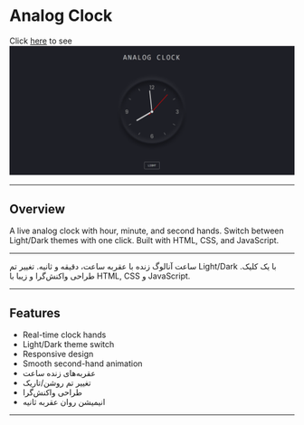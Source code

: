 # Analog Clock 

Click [here](https://hasamudin.github.io/Analog-Clock/) to see
![Project Screenshot](image.png)  

---

## Overview

A live analog clock with hour, minute, and second hands. Switch between Light/Dark themes with one click. Built with HTML, CSS, and JavaScript. 

---
ساعت آنالوگ زنده با عقربه ساعت، دقیقه و ثانیه. تغییر تم Light/Dark با یک کلیک. طراحی واکنش‌گرا و زیبا با HTML, CSS و JavaScript.

---

## Features
- Real-time clock hands 
- Light/Dark theme switch
- Responsive design
- Smooth second-hand animation 
- عقربه‌های زنده ساعت  
- تغییر تم روشن/تاریک  
- طراحی واکنش‌گرا  
- انیمیشن روان عقربه ثانیه  

---


